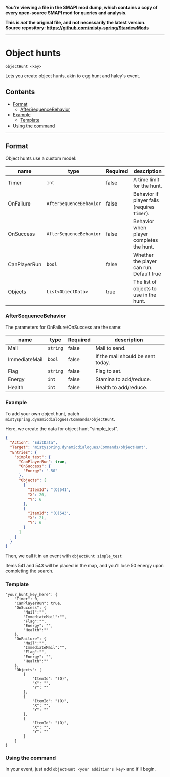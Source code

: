 **You're viewing a file in the SMAPI mod dump, which contains a copy of every open-source SMAPI mod
for queries and analysis.**

**This is _not_ the original file, and not necessarily the latest version.**  
**Source repository: https://github.com/misty-spring/StardewMods**

----

# Object hunts
`objectHunt <key>`

Lets you create object hunts, akin to egg hunt and haley's event.


## Contents

* [Format](#format)
    * [AfterSequenceBehavior](#aftersequencebehavior)
* [Example](#example)
    * [Template](#template)
* [Using the command](#using-the-command)



----------


## Format

Object hunts use a custom model:

| name         | type                    | Required | description                                  |
|--------------|-------------------------|----------|----------------------------------------------|
| Timer        | `int`                   | false    | A time limit for the hunt.                   |
| OnFailure    | `AfterSequenceBehavior` | false    | Behavior if player fails (requires `Timer`). |
| OnSuccess    | `AfterSequenceBehavior` | false    | Behavior when player completes the hunt.     |
| CanPlayerRun | `bool`                  | false    | Whether the player can run. Default true     |
| Objects      | `List<ObjectData>`      | true     | The list of objects to use in the hunt.      |

### AfterSequenceBehavior

The parameters for OnFailure/OnSuccess are the same:

| name          | type     | Required | description                       |
|---------------|----------|----------|-----------------------------------|
| Mail          | `string` | false    | Mail to send.                     |
| ImmediateMail | `bool`   | false    | If the mail should be sent today. |
| Flag          | `string` | false    | Flag to set.                      |
| Energy        | `int`    | false    | Stamina to add/reduce.            |
| Health        | `int`    | false    | Health to add/reduce.             |

### Example
To add your own object hunt, patch `mistyspring.dynamicdialogues/Commands/objectHunt`.

Here, we create the data for object hunt "simple_test".
```json
{
  "Action": "EditData",
  "Target": "mistyspring.dynamicdialogues/Commands/objectHunt",
  "Entries": {
    "simple_test": {
      "CanPlayerRun": true,
      "OnSuccess": {
        "Energy": "-50"
      },
      "Objects": [
        {
          "ItemId": "(O)541",
          "X": 20,
          "Y": 6
        },
        {
          "ItemId": "(O)543",
          "X": 21,
          "Y": 6
        }
      ]
    }
  }
}
```

Then, we call it in an event with `objectHunt simple_test`

Items 541 and 543 will be placed in the map, and you'll lose 50 energy upon completing the search.

### Template

```jsonc
"your_hunt_key_here": {
    "Timer": 0,
    "CanPlayerRun": true,
    "OnSuccess": {
        "Mail":"",
        "ImmediateMail":"",
        "Flag":"",
        "Energy": "",
        "Health":""
    },
    "OnFailure": {
        "Mail":"",
        "ImmediateMail":"",
        "Flag":"",
        "Energy": "",
        "Health":""
    },
    "Objects": [
        {
            "ItemId": "(O)",
            "X": "",
            "Y": ""
        },
        {
            "ItemId": "(O)",
            "X": "",
            "Y": ""
        },
        {
            "ItemId": "(O)",
            "X": "",
            "Y": ""
        }
    ]
}
```

### Using the command

In your event, just add `objectHunt <your addition's key>` and it'll begin.